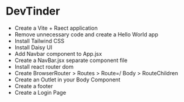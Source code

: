 # DevTinder

- Create a Vite + Raect application
- Remove unnecessary code and create a Hello World app
- Install Tailwind CSS
- Install Daisy UI
- Add Navbar component to App.jsx
- Create a NavBar.jsx separate component file
- Install react router dom
- Create BrowserRouter > Routes > Route=/ Body > RouteChildren
- Create an Outlet in your Body Component
- Create a footer
- Create a Login Page
